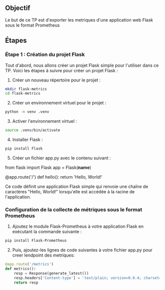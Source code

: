 ## Objectif
Le but de ce TP est d'exporter les metriques d'une application web Flask sous le format Prometheus 


## Étapes

### Étape 1 : Création du projet Flask 
Tout d'abord, nous allons créer un projet Flask simple pour l'utiliser dans ce TP. Voici les étapes à suivre pour créer un projet Flask :

1. Créer un nouveau répertoire pour le projet :

```bash
mkdir flask-metrics
cd flask-metrics
```

2. Créer un environnement virtuel pour le projet :

```bash
python -m venv .venv
```

3. Activer l'environnement virtuel :

```bash
source .venv/bin/activate
```

4. Installer Flask :

```bash
pip install Flask
```

5. Créer un fichier app.py avec le contenu suivant :

from flask import Flask
app = Flask(__name__)

@app.route('/')
def hello():
    return 'Hello, World!'


Ce code définit une application Flask simple qui renvoie une chaîne de caractères "Hello, World!" lorsqu'elle est accédée à la racine de l'application.

### Configuration de la collecte de métriques sous le format Prometheus

1. Ajoutez le module Flask-Prometheus à votre application Flask en exécutant la commande suivante :

```bash
pip install Flask-Prometheus
```

2. Puis, ajoutez-les lignes de code suivantes à votre fichier app.py pour creer lendpoint des metriques:

```python
@app.route('/metrics')
def metrics():
    resp = Response(generate_latest())
    resp.headers['Content-type'] = 'text/plain; version=0.0.4; charset=utf-8'
    return resp
```
